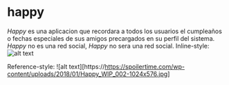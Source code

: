 # happy
*Happy* es una aplicacion que recordara a todos los usuarios el cumpleaños o fechas especiales de sus amigos precargados en su perfil del sistema.
*Happy* no es una red social, *Happy* no sera una red social.
Inline-style:
![alt text](https://https://spoilertime.com/wp-content/uploads/2018/01/Happy_WIP_002-1024x576.jpg "Logo Title Text 1")

Reference-style:
![alt text][https://https://spoilertime.com/wp-content/uploads/2018/01/Happy_WIP_002-1024x576.jpg]

[logo]: https://https://spoilertime.com/wp-content/uploads/2018/01/Happy_WIP_002-1024x576.jpg "Logo Title Text 2"
